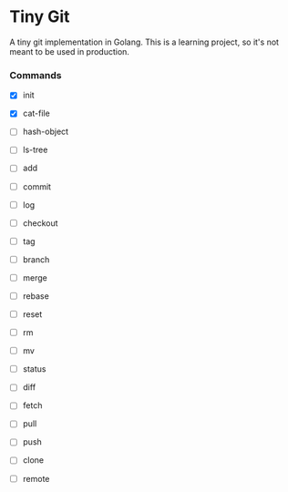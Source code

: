 # Tiny Git

A tiny git implementation in Golang. This is a learning project, so it's not meant to be used in production.

### Commands

- [x] init
- [x] cat-file
- [ ] hash-object
- [ ] ls-tree
- [ ] add
- [ ] commit
- [ ] log
- [ ] checkout
- [ ] tag
- [ ] branch
- [ ] merge
- [ ] rebase
- [ ] reset
- [ ] rm
- [ ] mv
- [ ] status
- [ ] diff
- [ ] fetch
- [ ] pull
- [ ] push
- [ ] clone
- [ ] remote

